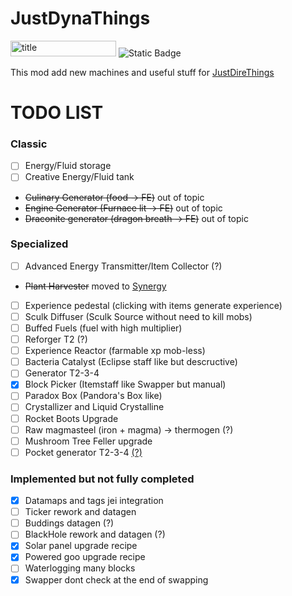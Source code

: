 # JustDynaThings

<p><img src="https://cf.way2muchnoise.eu/versions/1189855.svg" alt="title" width="169" height="25" /> <img src="https://img.shields.io/badge/NeoForge-lime?style=plastic&amp;link=https%3A%2F%2Fneoforged.net%2F" alt="Static Badge" /></p>

This mod add new machines and useful stuff for [JustDireThings](https://legacy.curseforge.com/minecraft/mc-mods/just-dire-things)

# TODO LIST

### Classic

- [ ] Energy/Fluid storage
- [ ] Creative Energy/Fluid tank
- ~~Culinary Generator (food -> FE)~~ out of topic
- ~~Engine Generator (Furnace lit -> FE)~~ out of topic
- ~~Draconite generator (dragon breath -> FE)~~ out of topic

### Specialized

- [ ] Advanced Energy Transmitter/Item Collector (?)
- ~~Plant Harvester~~ moved to [Synergy](https://github.com/DevDyna/Synergy)
- [ ] Experience pedestal (clicking with items generate experience)
- [ ] Sculk Diffuser (Sculk Source without need to kill mobs)
- [ ] Buffed Fuels (fuel with high multiplier)
- [ ] Reforger T2 (?)
- [ ] Experience Reactor (farmable xp mob-less)
- [ ] Bacteria Catalyst (Eclipse staff like but descructive)
- [ ] Generator T2-3-4
- [x] Block Picker (Itemstaff like Swapper but manual)
- [ ] Paradox Box (Pandora's Box like)
- [ ] Crystallizer and Liquid Crystalline
- [ ] Rocket Boots Upgrade
- [ ] Raw magmasteel (iron + magma) -> thermogen (?)
- [ ] Mushroom Tree Feller upgrade
- [ ] Pocket generator T2-3-4 [(?)](https://github.com/Direwolf20-MC/JustDireThings/blob/main/src/main/resources/assets/justdirethings/textures/item/pocket_generator_t4.png)

### Implemented but not fully completed

- [x] Datamaps and tags jei integration
- [ ] Ticker rework and datagen
- [ ] Buddings datagen (?)
- [ ] BlackHole rework and datagen (?)
- [x] Solar panel upgrade recipe
- [x] Powered goo upgrade recipe
- [ ] Waterlogging many blocks
- [x] Swapper dont check at the end of swapping
